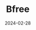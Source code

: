 ---  
layout: startup_page  
title: "Bfree"  
id: "bfree.io"  
permalink: "/bfreebfree.io02282024/"  
website: "https://bfree.io/"  
funding_round: "Growth Round"  
funding_amount: "$2.95M"  
investors: "Capria Ventures, Angaza Capital, GreenHouse Capital, Launch Africa, Modus Africa, Axian CVC, a number of angel investors"  
about: "Bfree is a tech-enabled debt collection startup automating ethical debt recovery processes in Africa. It offers a self-service platform and AI-powered tools for humane debt collection, serving banks and fintechs. Bfree also aims to create a secondary market for non-performing loans."  
markets: "Fintech, Debt Collections, Financial Services, Service Industry"  
hq: "Lagos, Lagos, Nigeria"  
founded_year: "2020"  
linkedin: "https://www.linkedin.com/company/bfree-global"  
twitter: "https://twitter.com/bfree_africa"  
instagram: ""  
facebook: "https://www.facebook.com/Bfree.Africa/"  
crunchbase: "https://www.crunchbase.com/organization/bfree"  
pitchbook: "https://pitchbook.com/profiles/company/466431-85"  

date_display: "28-Feb-2024"  
date: "2024-02-28"

# SEO Optimization  
meta_title: "Bfree - Growth Round Funding ($2.95M)"  
meta_description: "Bfree, Bfree is a tech-enabled debt collection startup automating ethical debt recovery processes in Africa. It offers a self-service platform and AI-powered..."  
meta_keywords: "Bfree, Fintech, Debt Collections, Financial Services, Service Industry, Growth Round funding"  
canonical_url: "https://startup.projectstartups.com/bfreebfree.io02282024/"  
---